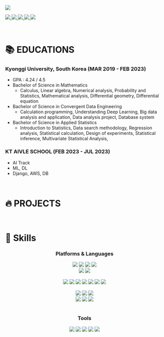 <img src="https://capsule-render.vercel.app/api?type=transparent&theme=tokyonight&height=100&section=header&text=LEE%20JIAN&fontSize=100&animation=twinkling&fontAlign=24&fontAlignY=70" /><br>

<!-- 1. Contact us -->
<a href="https://huggingface.co/jian1114">
    <img src="https://img.shields.io/badge/Hugging Face-FDD21E?style=flat-square&logo=HuggoingFace&logoColor=black"/>
</a>
<a href="https://www.notion.so/JIAN-LEE-test-b25e5d3330274e35a7cb9a76944f7c87?pvs=4">
    <img src="https://img.shields.io/badge/Notion-000000?style=flat-square&logo=Notion&logoColor=white"/>
</a>
<a href="https://mail.google.com/mail/?view=cm&amp;fs=1&amp;to=ehdms1114@gmail.com">
    <img src="https://img.shields.io/badge/gmail-EA4335?style=flat-square&logo=gmail&logoColor=white"/>
</a>
<a href="https://instagram.com/jjan_lee?igshid=MmIzYWVlNDQ5Yg==">
    <span><img src="https://img.shields.io/badge/instagram-E4405F?style=flat-square&logo=instagram&logoColor=white"></span>
</a>
<a href="https://jiandata.tistory.com/">
    <span><img src="https://img.shields.io/badge/Tistory-000000?style=flat-square&logo=tistory&logoColor=white"></span>
</a>
<br><br><br>

<!-- 2. Education -->
# 📚 EDUCATIONS
### Kyonggi University, South Korea (MAR 2019 - FEB 2023)
- GPA : 4.24 / 4.5
- Bachelor of Science in Mathematics
    - Calculus, Linear algebra, Numerical analysis, Probability and Statistics, Mathematical analysis, Differential geometry, Differential equation
- Bachelor of Science in Convergent Data Engineering
    - Calculation programming, Understanding Deep Learning, Big data analysis and application, Data analysis project, Database system
- Bachelor of Science in Applied Statistics
    - Introduction to Statistics, Data search methodology, Regression analysis, Statistical calculation, Design of experiments, Statistical inference, Multivariate Statistical Analysis, 

### KT AIVLE SCHOOL (FEB 2023 - JUL 2023)
- AI Track
- ML, DL
- Django, AWS, DB

<br>

<!-- 3. Projects -->
# 🔥 PROJECTS


<br>


<!-- 4. Skills -->
# 💪 Skills 
<div align="center">

### <b> Platforms & Languages </b>

<span><img src="https://img.shields.io/badge/Python-3776AB?style=for-the-badge&logo=Python&logoColor=white"></span>
<span><img src="https://img.shields.io/badge/rstudio-75AADB?style=for-the-badge&logo=rstudio&logoColor=white"></span>
<span><img src="https://img.shields.io/badge/HTML5-E34F26?style=for-the-badge&logo=HTML5&logoColor=white"></span>
<span><img src="https://img.shields.io/badge/CSS3-1572B6?style=for-the-badge&logo=CSS3&logoColor=white"></span>
<br>
<span><img src="https://img.shields.io/badge/mysql-4479A1?style=for-the-badge&logo=mysql&logoColor=white"></span>
<span><img src="https://img.shields.io/badge/sqlite-003B57?style=for-the-badge&logo=sqlite&logoColor=white"></span>
<br>  
<span><img src="https://img.shields.io/badge/numpy-013243?style=for-the-badge&logo=numpy&logoColor=white"></span>
<span><img src="https://img.shields.io/badge/pandas-150458?style=for-the-badge&logo=pandas&logoColor=white"></span>
<span><img src="https://img.shields.io/badge/selenium-43B02A?style=for-the-badge&logo=selenium&logoColor=white"></span>
<span><img src="https://img.shields.io/badge/scikitlearn-F7931E?style=for-the-badge&logo=scikitlearn&logoColor=white"></span>
<span><img src="https://img.shields.io/badge/tensorflow-FF6F00?style=for-the-badge&logo=tensorflow&logoColor=white"></span>
<span><img src="https://img.shields.io/badge/pytorch-EE4C2C?style=for-the-badge&logo=pytorch&logoColor=white"></span>
<span><img src="https://img.shields.io/badge/Keras-D00000?style=for-the-badge&logo=Keras&logoColor=white"></span>
<br>  
<span><img src="https://img.shields.io/badge/django-092E20?style=for-the-badge&logo=django&logoColor=white"></span>
<span><img src="https://img.shields.io/badge/openai-412991?style=for-the-badge&logo=openai&logoColor=white"></span>
<span><img src="https://img.shields.io/badge/fastapi-009688?style=for-the-badge&logo=fastapi&logoColor=white"></span>
<br> 
<span><img src="https://img.shields.io/badge/linux-FCC624?style=for-the-badge&logo=linux&logoColor=black"></span>
<span><img src="https://img.shields.io/badge/amazon ec2-FF9900?style=for-the-badge&logo=amazonec2&logoColor=white"></span>
<span><img src="https://img.shields.io/badge/amazon aws-232F3E?style=for-the-badge&logo=amazonaws&logoColor=white"></span>
<br><br>

### <b> Tools </b>
<span><img src="https://img.shields.io/badge/GitHub-181717?style=for-the-badge&logo=GitHub&logoColor=white"></span>
<span><img src="https://img.shields.io/badge/VScode-007ACC?style=for-the-badge&logo=visualstudiocode&logoColor=white"></span>
<span><img src="https://img.shields.io/badge/colab-F9AB00?style=for-the-badge&logo=googlecolab&logoColor=white"></span>
<span><img src="https://img.shields.io/badge/notion-000000?style=for-the-badge&logo=notion&logoColor=white"></span>
<span><img src="https://img.shields.io/badge/discord-5865F2?style=for-the-badge&logo=discord&logoColor=white"></span>
<br>





# 


<!-- 

![Top Langs](https://github-readme-stats.vercel.app/api/top-langs/?username=jian1114&layout=compact&theme=tokyonight)

![Jian's GitHub stats](https://github-readme-stats.vercel.app/api?username=jian1114&theme=tokyonight&show_icons=true) -->

</div>